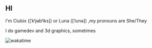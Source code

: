 ## HI

I'm Ciubix ([ˈkʲjʉbʲiks]) or Luna ([ˈlunə]) ,my pronouns are She/They

I do gamedev and 3d graphics, sometimes

![wakatime](https://wakatime.com/badge/user/31b6db48-df50-4e7f-b450-e41a3a005d97.svg)
